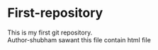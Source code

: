 # First-repository
This is my first git repository.
<br>
Author-shubham sawant
this file contain html file

